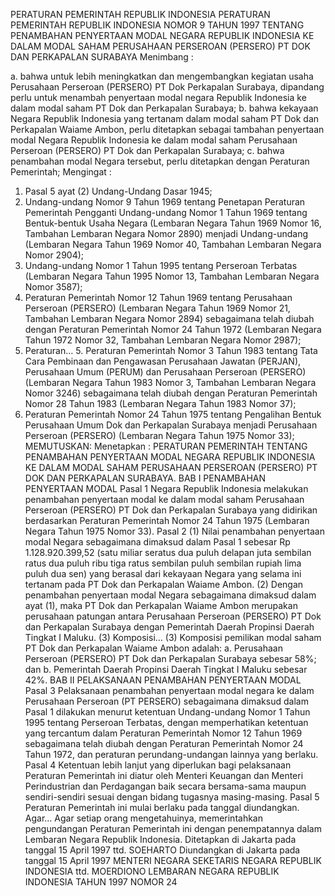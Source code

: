  PERATURAN PEMERINTAH REPUBLIK INDONESIA PERATURAN PEMERINTAH REPUBLIK INDONESIA NOMOR 9 TAHUN 1997 TENTANG PENAMBAHAN PENYERTAAN MODAL NEGARA REPUBLIK INDONESIA KE DALAM MODAL SAHAM PERUSAHAAN PERSEROAN (PERSERO) PT DOK DAN PERKAPALAN SURABAYA
Menimbang :

a. bahwa untuk lebih meningkatkan dan mengembangkan kegiatan usaha Perusahaan Perseroan (PERSERO) PT Dok Perkapalan Surabaya, dipandang perlu untuk menambah penyertaan modal negara Republik Indonesia ke dalam modal saham PT Dok dan Perkapalan Surabaya;
b. bahwa kekayaan Negara Republik Indonesia yang tertanam dalam modal saham PT Dok dan Perkapalan Waiame Ambon, perlu ditetapkan sebagai tambahan penyertaan modal Negara Republik Indonesia ke dalam modal saham Perusahaan Perseroan (PERSERO) PT Dok dan Perkapalan Surabaya;
c. bahwa penambahan modal Negara tersebut, perlu ditetapkan dengan Peraturan Pemerintah;
Mengingat :

1. Pasal 5 ayat (2) Undang-Undang Dasar 1945;
2. Undang-undang Nomor 9 Tahun 1969 tentang Penetapan Peraturan Pemerintah Pengganti Undang-undang Nomor 1 Tahun 1969 tentang Bentuk-bentuk Usaha Negara (Lembaran Negara Tahun 1969 Nomor 16, Tambahan Lembaran Negara Nomor 2890) menjadi Undang-undang (Lembaran Negara Tahun 1969 Nomor 40, Tambahan Lembaran Negara Nomor 2904);
3. Undang-undang Nomor 1 Tahun 1995 tentang Perseroan Terbatas (Lembaran Negara Tahun 1995 Nomor 13, Tambahan Lembaran Negara Nomor 3587);
4. Peraturan Pemerintah Nomor 12 Tahun 1969 tentang Perusahaan Perseroan (PERSERO) (Lembaran Negara Tahun 1969 Nomor 21, Tambahan Lembaran Negara Nomor 2894) sebagaimana telah diubah dengan Peraturan Pemerintah Nomor 24 Tahun 1972 (Lembaran Negara Tahun 1972 Nomor 32, Tambahan Lembaran Negara Nomor 2987);
5. Peraturan… 5. Peraturan Pemerintah Nomor 3 Tahun 1983 tentang Tata Cara Pembinaan dan Pengawasan Perusahaan Jawatan (PERJAN), Perusahaan Umum (PERUM) dan Perusahaan Perseroan (PERSERO) (Lembaran Negara Tahun 1983 Nomor 3, Tambahan Lembaran Negara Nomor 3246) sebagaimana telah diubah dengan Peraturan Pemerintah Nomor 28 Tahun 1983 (Lembaran Negara Tahun 1983 Nomor 37);
6. Peraturan Pemerintah Nomor 24 Tahun 1975 tentang Pengalihan Bentuk Perusahaan Umum Dok dan Perkapalan Surabaya menjadi Perusahaan Perseroan (PERSERO) (Lembaran Negara Tahun 1975 Nomor 33);
MEMUTUSKAN:
 Menetapkan : PERATURAN PEMERINTAH TENTANG PENAMBAHAN PENYERTAAN MODAL NEGARA REPUBLIK INDONESIA KE DALAM MODAL SAHAM PERUSAHAAN PERSEROAN (PERSERO) PT DOK DAN PERKAPALAN SURABAYA.
BAB I PENAMBAHAN PENYERTAAN MODAL
Pasal 1
Negara Republik Indonesia melakukan penambahan penyertaan modal ke dalam modal saham Perusahaan Perseroan (PERSERO) PT Dok dan Perkapalan Surabaya yang didirikan berdasarkan Peraturan Pemerintah Nomor 24 Tahun 1975 (Lembaran Negara Tahun 1975 Nomor 33).
Pasal 2
(1) Nilai penambahan penyertaan modal Negara sebagaimana dimaksud dalam Pasal 1 sebesar Rp 1.128.920.399,52 (satu miliar seratus dua puluh delapan juta sembilan ratus dua puluh ribu tiga ratus sembilan puluh sembilan rupiah lima puluh dua sen) yang berasal dari kekayaan Negara yang selama ini tertanam pada PT Dok dan Perkapalan Waiame Ambon.
(2) Dengan penambahan penyertaan modal Negara sebagaimana dimaksud dalam ayat (1), maka PT Dok dan Perkapalan Waiame Ambon merupakan perusahaan patungan antara Perusahaan Perseroan (PERSERO) PT Dok dan Perkapalan Surabaya dengan Pemerintah Daerah Propinsi Daerah Tingkat I Maluku.
(3) Komposisi… (3) Komposisi pemilikan modal saham PT Dok dan Perkapalan Waiame Ambon adalah:
a. Perusahaan Perseroan (PERSERO) PT Dok dan Perkapalan Surabaya sebesar 58%; dan
b. Pemerintah Daerah Propinsi Daerah Tingkat I Maluku sebesar 42%.
BAB II PELAKSANAAN PENAMBAHAN PENYERTAAN MODAL
Pasal 3
Pelaksanaan penambahan penyertaan modal negara ke dalam Perusahaan Perseroan (PT PERSERO) sebagaimana dimaksud dalam Pasal 1 dilakukan menurut ketentuan Undang-undang Nomor 1 Tahun 1995 tentang Perseroan Terbatas, dengan memperhatikan ketentuan yang tercantum dalam Peraturan Pemerintah Nomor 12 Tahun 1969 sebagaimana telah diubah dengan Peraturan Pemerintah Nomor 24 Tahun 1972, dan peraturan perundang-undangan lainnya yang berlaku.
Pasal 4
Ketentuan lebih lanjut yang diperlukan bagi pelaksanaan Peraturan Pemerintah ini diatur oleh Menteri Keuangan dan Menteri Perindustrian dan Perdagangan baik secara bersama-sama maupun sendiri-sendiri sesuai dengan bidang tugasnya masing-masing.
Pasal 5
Peraturan Pemerintah ini mulai berlaku pada tanggal diundangkan. Agar…
Agar setiap orang mengetahuinya, memerintahkan pengundangan Peraturan Pemerintah ini dengan penempatannya dalam Lembaran Negara Republik Indonesia. Ditetapkan di Jakarta pada tanggal 15 April 1997 ttd. SOEHARTO Diundangkan di Jakarta pada tanggal 15 April 1997 MENTERI NEGARA SEKETARIS NEGARA REPUBLIK INDONESIA ttd. MOERDIONO LEMBARAN NEGARA REPUBLIK INDONESIA TAHUN 1997 NOMOR 24